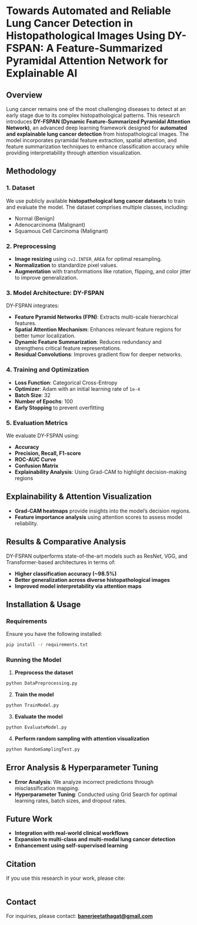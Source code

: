 # Towards Automated and Reliable Lung Cancer Detection in Histopathological Images Using DY-FSPAN: A Feature-Summarized Pyramidal Attention Network for Explainable AI

## Overview
Lung cancer remains one of the most challenging diseases to detect at an early stage due to its complex histopathological patterns. This research introduces **DY-FSPAN (Dynamic Feature-Summarized Pyramidal Attention Network)**, an advanced deep learning framework designed for **automated and explainable lung cancer detection** from histopathological images. The model incorporates pyramidal feature extraction, spatial attention, and feature summarization techniques to enhance classification accuracy while providing interpretability through attention visualization.

## Methodology
### 1. **Dataset**
We use publicly available **histopathological lung cancer datasets** to train and evaluate the model. The dataset comprises multiple classes, including:
- Normal (Benign)
- Adenocarcinoma (Malignant)
- Squamous Cell Carcinoma (Malignant)

### 2. **Preprocessing**
- **Image resizing** using `cv2.INTER_AREA` for optimal resampling.
- **Normalization** to standardize pixel values.
- **Augmentation** with transformations like rotation, flipping, and color jitter to improve generalization.

### 3. **Model Architecture: DY-FSPAN**
DY-FSPAN integrates:
- **Feature Pyramid Networks (FPN)**: Extracts multi-scale hierarchical features.
- **Spatial Attention Mechanism**: Enhances relevant feature regions for better tumor localization.
- **Dynamic Feature Summarization**: Reduces redundancy and strengthens critical feature representations.
- **Residual Convolutions**: Improves gradient flow for deeper networks.

### 4. **Training and Optimization**
- **Loss Function**: Categorical Cross-Entropy
- **Optimizer**: Adam with an initial learning rate of `1e-4`
- **Batch Size**: 32
- **Number of Epochs**: 100
- **Early Stopping** to prevent overfitting

### 5. **Evaluation Metrics**
We evaluate DY-FSPAN using:
- **Accuracy**
- **Precision, Recall, F1-score**
- **ROC-AUC Curve**
- **Confusion Matrix**
- **Explainability Analysis**: Using Grad-CAM to highlight decision-making regions

## Explainability & Attention Visualization
- **Grad-CAM heatmaps** provide insights into the model’s decision regions.
- **Feature importance analysis** using attention scores to assess model reliability.

## Results & Comparative Analysis
DY-FSPAN outperforms state-of-the-art models such as ResNet, VGG, and Transformer-based architectures in terms of:
- **Higher classification accuracy (~98.5%)**
- **Better generalization across diverse histopathological images**
- **Improved model interpretability via attention maps**

## Installation & Usage
### Requirements
Ensure you have the following installed:
```bash
pip install -r requirements.txt
```
### Running the Model
1. **Preprocess the dataset**
```bash
python DataPreprocessing.py
```
2. **Train the model**
```bash
python TrainModel.py
```
3. **Evaluate the model**
```bash
python EvaluateModel.py
```
4. **Perform random sampling with attention visualization**
```bash
python RandomSamplingTest.py
```

## Error Analysis & Hyperparameter Tuning
- **Error Analysis**: We analyze incorrect predictions through misclassification mapping.
- **Hyperparameter Tuning**: Conducted using Grid Search for optimal learning rates, batch sizes, and dropout rates.

## Future Work
- **Integration with real-world clinical workflows**
- **Expansion to multi-class and multi-modal lung cancer detection**
- **Enhancement using self-supervised learning**

## Citation
If you use this research in your work, please cite:
```

```

## Contact
For inquiries, please contact: **banerjeetathagat@gmail.com**

